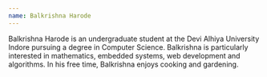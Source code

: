 ```yaml
---
name: Balkrishna Harode
---
```

Balkrishna Harode is an undergraduate student at the Devi Alhiya University Indore pursuing a degree in Computer Science. Balkrishna is particularly interested in mathematics, embedded systems, web development and algorithms. In his free time, Balkrishna enjoys cooking and gardening.
